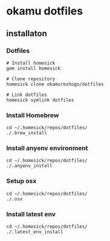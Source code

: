 # okamu dotfiles
## installaton
### Dotfiles
```
# Install homesick
gem install homesick

# Clone repository
homesick clone okamuroshogo/dotfiles

# Link dotfiles
homesick symlink dotfiles
```

### Install Homebrew
```
cd ~/.homesick/repos/dotfiles/
./.brew_install
```

### Install anyenv environment
```
cd ~/.homesick/repos/dotfiles/
./.anyenv_install
```

### Setup osx
```
cd ~/.homesick/repos/dotfiles/
./.osx
```

### Install latest env
```
cd ~/.homesick/repos/dotfiles/
./.latest_env_install
```
